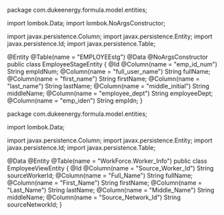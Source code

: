 package com.dukeenergy.formula.model.entities;

import lombok.Data;
import lombok.NoArgsConstructor;

import javax.persistence.Column;
import javax.persistence.Entity;
import javax.persistence.Id;
import javax.persistence.Table;

@Entity
@Table(name = "EMPLOYEEstg")
@Data
@NoArgsConstructor
public class EmployeeStageEntity {
    @Id
    @Column(name = "emp_id_num")
    String empIdNum;
    @Column(name = "full_user_name")
    String fullName;
    @Column(name = "first_name")
    String firstName;
    @Column(name = "last_name")
    String lastName;
    @Column(name = "middle_initial")
    String middleName;
    @Column(name = "employee_dept")
    String employeeDept;
    @Column(name = "emp_iden")
    String empIdn;
}




package com.dukeenergy.formula.model.entities;

import lombok.Data;

import javax.persistence.Column;
import javax.persistence.Entity;
import javax.persistence.Id;
import javax.persistence.Table;

@Data
@Entity
@Table(name = "WorkForce.Worker_Info")
public class EmployeeViewEntity {
    @Id
    @Column(name = "Source_Worker_Id")
    String sourceWorkerId;
    @Column(name = "Full_Name")
    String fullName;
    @Column(name = "First_Name")
    String firstName;
    @Column(name = "Last_Name")
    String lastName;
    @Column(name = "Middle_Name")
    String middleName;
    @Column(name = "Source_Network_Id")
    String sourceNetworkId;
}
